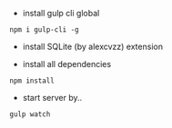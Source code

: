 - install gulp cli global
 ```
 npm i gulp-cli -g
 ```

- install SQLite (by alexcvzz) extension

- install all dependencies
```
npm install
```

- start server by..
```
gulp watch
```
